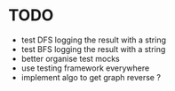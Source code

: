 # TODO
- test DFS logging the result with a string
- test BFS logging the result with a string
- better organise test mocks
- use testing framework everywhere
- implement algo to get graph reverse ?